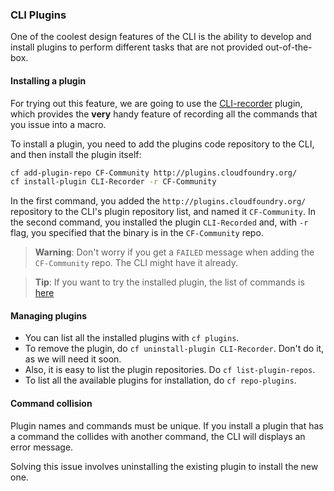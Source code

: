 ### CLI Plugins

One of the coolest design features of the CLI is the ability to develop and install plugins to perform different tasks that are not provided out-of-the-box.

#### Installing a plugin

For trying out this feature, we are going to use the [CLI-recorder](http://github.com/simonleung8/cli-plugin-recorder) plugin, which provides the **very** handy feature of recording all the commands that you issue into a macro.

To install a plugin, you need to add the plugins code repository to the CLI, and then install the plugin itself:

```sh
cf add-plugin-repo CF-Community http://plugins.cloudfoundry.org/
cf install-plugin CLI-Recorder -r CF-Community
```

In the first command, you added the `http://plugins.cloudfoundry.org/` repository to the CLI's plugin repository list, and named it `CF-Community`.
In the second command, you installed the plugin `CLI-Recorded` and, with `-r` flag, you specified that the binary is in the `CF-Community` repo.

> **Warning**: Don't worry if you get a `FAILED` message when adding the `CF-Community` repo. The CLI might have it already.

>**Tip**: If you want to try the installed plugin, the list of commands is [here](https://github.com/simonleung8/cli-plugin-recorder#full-command-list)

#### Managing plugins

* You can list all the installed plugins with `cf plugins`.
* To remove the plugin, do `cf uninstall-plugin CLI-Recorder`. Don't do it, as we will need it soon.
* Also, it is easy to list the plugin repositories. Do `cf list-plugin-repos`.
* To list all the available plugins for installation, do `cf repo-plugins`.

#### Command collision

Plugin names and commands must be unique. If you install a plugin that has a command the collides with another command, the CLI will displays an error message.

Solving this issue involves uninstalling the existing plugin to install the new one.
